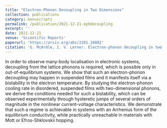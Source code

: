 ```yaml
---
title: "Electron-Phonon Decoupling in Two Dimensions"
collection: publications
category: manuscripts
permalink: /publication/2021-12-21-ephdecoupling
excerpt: ''
date: 2021-12-21
venue: 'Scientific Reports'
paperurl: 'https://arxiv.org/abs/2201.10882'
citation: 'G. McArdle, I. V. Lerner. Electron-phonon decoupling in two dimensions. Sci Rep 11, 24293 (2021)'
---
```


In order to observe many-body localisation in electronic systems, decoupling from the lattice phonons is required, which is possible only in out-of-equilibrium systems. We show that such an electron-phonon decoupling may happen in suspended films and it manifests itself via a bistability in the electron temperature. By studying the electron-phonon cooling rate in disordered, suspended films with two-dimensional phonons, we derive the conditions needed for such a bistability, which can be observed experimentally through hysteretic jumps of several orders of magnitude in the nonlinear current-voltage characteristics. We demonstrate that such a regime is achievable in systems with an Arrhenius form of the equilibrium conductivity, while practically unreachable in materials with Mott or Efros-Shklovskii hopping.
